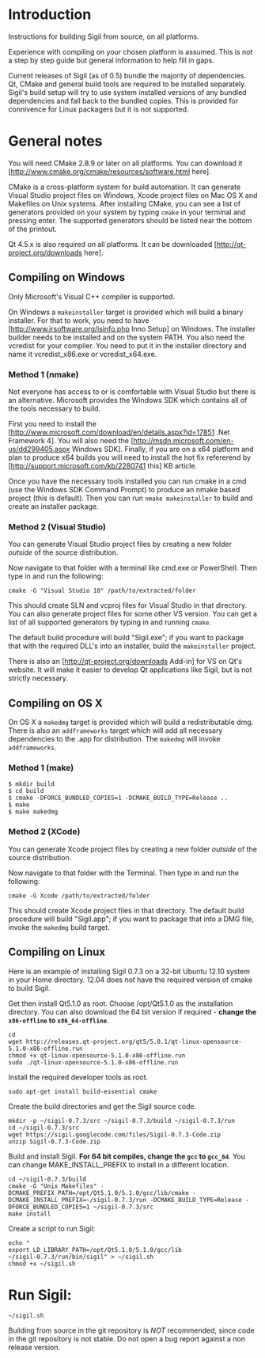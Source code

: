 # Introduction

Instructions for building Sigil from source, on all platforms.

Experience with compiling on your chosen platform is assumed. This is not a step
by step guide but general information to help fill in gaps.

Current releases of Sigil (as of 0.5) bundle the majority of dependencies. Qt,
CMake and general build tools are required to be installed separately. Sigil's
build setup will try to use system installed versions of any bundled
dependencies and fall back to the bundled copies. This is provided for
connivence for Linux packagers but it is not supported.


# General notes

You will need CMake 2.8.9 or later on all platforms. You can download it
[http://www.cmake.org/cmake/resources/software.html here].
    
CMake is a cross-platform system for build automation. It can generate Visual
Studio project files on Windows, Xcode project files on Mac OS X and Makefiles
on Unix systems. After installing CMake, you can see a list of generators
provided on your system by typing `cmake` in your terminal and pressing enter.
The supported generators should be listed near the bottom of the printout.

Qt 4.5.x is also required on all platforms. It can be downloaded
[http://qt-project.org/downloads here].  

## Compiling on Windows

Only Microsoft's Visual C++ compiler is supported.

On Windows a `makeinstaller` target is provided which will build a binary
installer. For that to work, you need to have
[http://www.jrsoftware.org/isinfo.php Inno Setup] on Windows. The installer
builder needs to be installed and on the system PATH. You also need the vcredist
for your compiler. You need to put it in the installer directory and name it
vcredist_x86.exe or vcredist_x64.exe.

### Method 1 (nmake)

Not everyone has access to or is comfortable with Visual Studio but there is an
alternative. Microsoft provides the Windows SDK which contains all of the tools
necessary to build.

First you need to install the
[http://www.microsoft.com/download/en/details.aspx?id=17851 .Net Framework 4].
You will also need the [http://msdn.microsoft.com/en-us/dd299405.aspx Windows
SDK]. Finally, if you are on a x64 platform and plan to produce x64 builds you
will need to install the hot fix refererend by
[http://support.microsoft.com/kb/2280741 this] KB article.

Once you have the necessary tools installed you can run cmake in a cmd (use the
Windows SDK Command Prompt) to produce an nmake based project (this is default).
Then you can run `nmake makeinstaller` to build and create an installer package.

### Method 2 (Visual Studio)

You can generate Visual Studio project files by creating a new folder *outside*
of the source distribution.

Now navigate to that folder with a terminal like cmd.exe or PowerShell.  Then
type in and run the following:
```
cmake -G "Visual Studio 10" /path/to/extracted/folder
```
This should create SLN and vcproj files for Visual Studio in that directory.
You can also generate project files for some other VS version. You can get a
list of all supported generators by typing in and running `cmake`.

The default build procedure will build "Sigil.exe"; if you want to package that
with the required DLL's into an installer, build the `makeinstaller` project.

There is also an [http://qt-project.org/downloads Add-in] for VS on Qt's
website. It will make it easier to develop Qt applications like Sigil, but is
not strictly necessary. 

## Compiling on OS X

On OS X a `makedmg` target is provided which will build a redistributable dmg.
There is also an `addframeworks` target which will add all necessary
dependencies to the .app for distribution. The `makedmg` will invoke
`addframeworks`.

### Method 1 (make)

```
$ mkdir build
$ cd build
$ cmake -DFORCE_BUNDLED_COPIES=1 -DCMAKE_BUILD_TYPE=Release ..
$ make
$ make makedmg
```

### Method 2 (XCode)

You can generate Xcode project files by creating a new folder *outside* of the
source distribution.

Now navigate to that folder with the Terminal. Then type in and run the
following:
```
cmake -G Xcode /path/to/extracted/folder
```
This should create Xcode project files in that directory. The default build
procedure will build "Sigil.app"; if you want to package that into a DMG file,
invoke the `makedmg` build target.

## Compiling on Linux

Here is an example of installing Sigil 0.7.3 on a 32-bit Ubuntu 12.10 system in your Home directory.  12.04 does not have the required version of cmake to build Sigil.

Get then install Qt5.1.0 as root. Choose /opt/Qt5.1.0 as the installation directory. You can also download the 64 bit version if required - **change the `x86-offline` to `x86_64-offline`**.
```
cd
wget http://releases.qt-project.org/qt5/5.0.1/qt-linux-opensource-5.1.0-x86-offline.run
chmod +x qt-linux-opensource-5.1.0-x86-offline.run
sudo ./qt-linux-opensource-5.1.0-x86-offline.run
```


Install the required developer tools as root.
```
sudo apt-get install build-essential cmake
```

Create the build directories and get the Sigil source code.
```
mkdir -p ~/sigil-0.7.3/src ~/sigil-0.7.3/build ~/sigil-0.7.3/run
cd ~/sigil-0.7.3/src
wget https://sigil.googlecode.com/files/Sigil-0.7.3-Code.zip
unzip Sigil-0.7.3-Code.zip
```

Build and install Sigil.  **For 64 bit compiles, change the `gcc` to `gcc_64`**.  You can change MAKE_INSTALL_PREFIX to install in a different location.
```
cd ~/sigil-0.7.3/build
cmake -G "Unix Makefiles" -DCMAKE_PREFIX_PATH=/opt/Qt5.1.0/5.1.0/gcc/lib/cmake -DCMAKE_INSTALL_PREFIX=~/sigil-0.7.3/run -DCMAKE_BUILD_TYPE=Release -DFORCE_BUNDLED_COPIES=1 ~/sigil-0.7.3/src
make install
```

Create a script to run Sigil:
```
echo "
export LD_LIBRARY_PATH=/opt/Qt5.1.0/5.1.0/gcc/lib
~/sigil-0.7.3/run/bin/sigil" > ~/sigil.sh
chmod +x ~/sigil.sh
```

# Run Sigil:
```
~/sigil.sh
```


Building from source in the git repository is *NOT* recommended, since code in
the git repository is not stable. Do not open a bug report against a non release
version.

